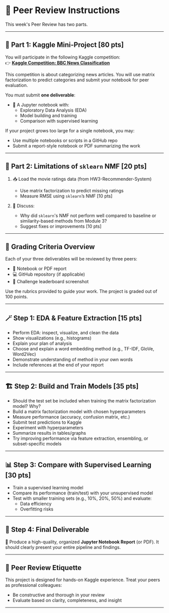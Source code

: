# 📌 Peer Review Instructions

This week's Peer Review has two parts.

---

## 🧪 Part 1: Kaggle Mini-Project [80 pts]

You will participate in the following Kaggle competition:  
👉 [**Kaggle Competition: BBC News Classification**](https://www.kaggle.com/c/learn-ai-bbc/overview)

This competition is about categorizing news articles. You will use matrix factorization to predict categories and submit your notebook for peer evaluation.

You must submit **one deliverable**:
- 📓 A Jupyter notebook with:
  - Exploratory Data Analysis (EDA)
  - Model building and training
  - Comparison with supervised learning

If your project grows too large for a single notebook, you may:
- Use multiple notebooks or scripts in a GitHub repo
- Submit a report-style notebook or PDF summarizing the work

---

## 🧩 Part 2: Limitations of `sklearn` NMF [20 pts]

1. 📥 Load the movie ratings data (from HW3-Recommender-System)
   - Use matrix factorization to predict missing ratings
   - Measure RMSE using `sklearn`’s NMF [10 pts]

2. 🧠 Discuss:
   - Why did `sklearn`'s NMF not perform well compared to baseline or similarity-based methods from Module 3?
   - Suggest fixes or improvements [10 pts]

---

## 🧾 Grading Criteria Overview

Each of your three deliverables will be reviewed by three peers:
- 🧪 Notebook or PDF report
- 💻 GitHub repository (if applicable)
- 📸 Challenge leaderboard screenshot

Use the rubrics provided to guide your work. The project is graded out of 100 points.

---

## 🪄 Step 1: EDA & Feature Extraction [15 pts]

- Perform EDA: inspect, visualize, and clean the data
- Show visualizations (e.g., histograms)
- Explain your plan of analysis
- Choose and explain a word embedding method (e.g., TF-IDF, GloVe, Word2Vec)
- Demonstrate understanding of method in your own words
- Include references at the end of your report

---

## 🏗 Step 2: Build and Train Models [35 pts]

- Should the test set be included when training the matrix factorization model? Why?
- Build a matrix factorization model with chosen hyperparameters
- Measure performance (accuracy, confusion matrix, etc.)
- Submit test predictions to Kaggle
- Experiment with hyperparameters
- Summarize results in tables/graphs
- Try improving performance via feature extraction, ensembling, or subset-specific models

---

## 📊 Step 3: Compare with Supervised Learning [30 pts]

- Train a supervised learning model
- Compare its performance (train/test) with your unsupervised model
- Test with smaller training sets (e.g., 10%, 20%, 50%) and evaluate:
  - Data efficiency
  - Overfitting risks

---

## 📑 Step 4: Final Deliverable

📘 Produce a high-quality, organized **Jupyter Notebook Report** (or PDF). It should clearly present your entire pipeline and findings.

---

## 🤝 Peer Review Etiquette

This project is designed for hands-on Kaggle experience. Treat your peers as professional colleagues:
- Be constructive and thorough in your review
- Evaluate based on clarity, completeness, and insight

---